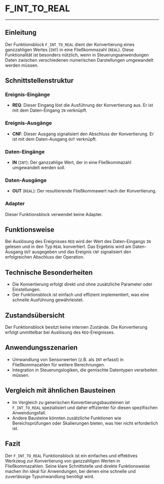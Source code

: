 # F_INT_TO_REAL

* * * * * * * * * *
## Einleitung
Der Funktionsblock `F_INT_TO_REAL` dient der Konvertierung eines ganzzahligen Wertes (`INT`) in eine Fließkommazahl (`REAL`). Diese Funktionalität ist besonders nützlich, wenn in Steuerungsanwendungen Daten zwischen verschiedenen numerischen Darstellungen umgewandelt werden müssen.

## Schnittstellenstruktur

### **Ereignis-Eingänge**
- **REQ**: Dieser Eingang löst die Ausführung der Konvertierung aus. Er ist mit dem Daten-Eingang `IN` verknüpft.

### **Ereignis-Ausgänge**
- **CNF**: Dieser Ausgang signalisiert den Abschluss der Konvertierung. Er ist mit dem Daten-Ausgang `OUT` verknüpft.

### **Daten-Eingänge**
- **IN** (`INT`): Der ganzzahlige Wert, der in eine Fließkommazahl umgewandelt werden soll.

### **Daten-Ausgänge**
- **OUT** (`REAL`): Der resultierende Fließkommawert nach der Konvertierung.

### **Adapter**
Dieser Funktionsblock verwendet keine Adapter.

## Funktionsweise
Bei Auslösung des Ereignisses `REQ` wird der Wert des Daten-Eingangs `IN` gelesen und in den Typ `REAL` konvertiert. Das Ergebnis wird am Daten-Ausgang `OUT` ausgegeben und das Ereignis `CNF` signalisiert den erfolgreichen Abschluss der Operation.

## Technische Besonderheiten
- Die Konvertierung erfolgt direkt und ohne zusätzliche Parameter oder Einstellungen.
- Der Funktionsblock ist einfach und effizient implementiert, was eine schnelle Ausführung gewährleistet.

## Zustandsübersicht
Der Funktionsblock besitzt keine internen Zustände. Die Konvertierung erfolgt unmittelbar bei Auslösung des `REQ`-Ereignisses.

## Anwendungsszenarien
- Umwandlung von Sensorwerten (z.B. als `INT` erfasst) in Fließkommazahlen für weitere Berechnungen.
- Integration in Steuerungslogiken, die gemischte Datentypen verarbeiten müssen.

## Vergleich mit ähnlichen Bausteinen
- Im Vergleich zu generischen Konvertierungsbausteinen ist `F_INT_TO_REAL` spezialisiert und daher effizienter für diesen spezifischen Anwendungsfall.
- Andere Bausteine könnten zusätzliche Funktionen wie Bereichsprüfungen oder Skalierungen bieten, was hier nicht erforderlich ist.

## Fazit
Der `F_INT_TO_REAL` Funktionsblock ist ein einfaches und effektives Werkzeug zur Konvertierung von ganzzahligen Werten in Fließkommazahlen. Seine klare Schnittstelle und direkte Funktionsweise machen ihn ideal für Anwendungen, bei denen eine schnelle und zuverlässige Typumwandlung benötigt wird.